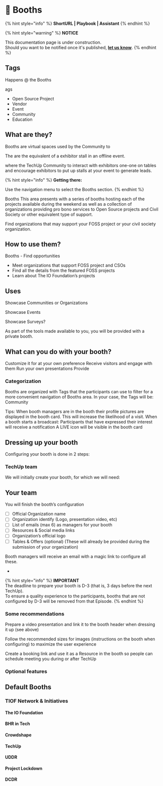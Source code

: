 # 🚧 Booths

{% hint style="info" %}
**ShortURL | Playbook | Assistant**
{% endhint %}



{% hint style="warning" %}
**NOTICE**

This documentation page is under construction.\
Should you want to be notified once it's published, [**let us know**](https://tiof.click/TIOFTarianUpdatesService).
{% endhint %}

## Tags

Happens @ the Booths



ags

* Open Source Project
* Vendor
* Event
* Community
* Education

##

## What are they?

Booths are virtual spaces used by the Community to&#x20;

The are the equivalent of a exhibitor stall in an offline event.

where the TechUp Community  to interact with exhibitors one-one on tables and encourage exhibitors to put up stalls at your event to generate leads.

{% hint style="info" %}
**Getting there:**

Use the navigation menu to select the Booths section.
{% endhint %}

Booths This area presents with a series of booths hosting each of the projects available during the weekend as well as a collection of organizations providing pro bono services to Open Source projects and Civil Society or other equivalent type of support.



Find organizations that may support your FOSS project or your civil society organization.



## How to use them?





Booths - Find opportunities

* Meet organizations that support FOSS project and CSOs
* Find all the details from the featured FOSS projects
* Learn about The IO Foundation’s projects

## Uses

Showcase Communities or Organizations

Showcase Events

Showcase Surveys?





As part of the tools made available to you, you will be provided with a private booth.

## What can you do with your booth?

Customize it for at your own preference Receive visitors and engage with them Run your own presentations Provide

### Categorization

Booths are organized with Tags that the participants can use to filter for a more convenient navigation of Booths area. In your case, the Tags will be: Community

Tips: When booth managers are in the booth their profile pictures are displayed in the booth card. This will increase the likelihood of a visit. When a booth starts a broadcast: Participants that have expressed their interest will receive a notification A LIVE icon will be visible in the booth card





## Dressing up your booth

Configuring your booth is done in 2 steps:

### TechUp team

We will initially create your booth, for which we will need:&#x20;

## Your team

You will finish the booth’s configuration

* [ ] Official Organization name
* [ ] Organization identify (Logo, presentation video, etc)
* [ ] List of emails (max 6) as managers for your booth
* [ ] Resources & Social media links
* [ ] Organization’s official logo
* [ ] Tables & Offers (optional) (These will already be provided during the submission of your organization)

Booth managers will receive an email with a magic link to configure all these.

*

{% hint style="info" %}
**IMPORTANT**\
The deadline to prepare your booth is D-3 (that is, 3 days before the next TechUp).\
To ensure a quality experience to the participants, booths that are not configured by D-3 will be removed from that Episode.
{% endhint %}



### Some recommendations

Prepare a video presentation and link it to the booth header when dressing it up (see above)

Follow the recommended sizes for images (instructions on the booth when configuring) to maximize the user experience

Create a booking link and use it as a Resource in the booth so people can schedule meeting you during or after TechUp





### Optional features





## Default Booths

### TIOF Network & Initiatives

#### The IO Foundation

#### BHR in Tech

#### Crowdshape

#### TechUp

#### UDDR

#### Project Lockdown

#### DCDR

